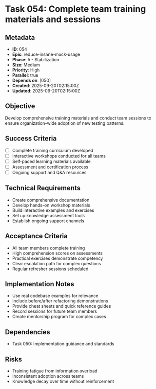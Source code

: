 # Task 054: Complete team training materials and sessions

## Metadata

- **ID**: 054
- **Epic**: reduce-insane-mock-usage
- **Phase**: 5 - Stabilization
- **Size**: Medium
- **Priority**: High
- **Parallel**: true
- **Depends on**: [050]
- **Created**: 2025-09-20T02:15:00Z
- **Updated**: 2025-09-20T02:15:00Z

## Objective

Develop comprehensive training materials and conduct team sessions to ensure
organization-wide adoption of new testing patterns.

## Success Criteria

- [ ] Complete training curriculum developed
- [ ] Interactive workshops conducted for all teams
- [ ] Self-paced learning materials available
- [ ] Assessment and certification process
- [ ] Ongoing support and Q&A resources

## Technical Requirements

- Create comprehensive documentation
- Develop hands-on workshop materials
- Build interactive examples and exercises
- Set up knowledge assessment tools
- Establish ongoing support channels

## Acceptance Criteria

- All team members complete training
- High comprehension scores on assessments
- Practical exercises demonstrate competency
- Clear escalation path for complex questions
- Regular refresher sessions scheduled

## Implementation Notes

- Use real codebase examples for relevance
- Include before/after refactoring demonstrations
- Provide cheat sheets and quick reference guides
- Record sessions for future team members
- Create mentorship program for complex cases

## Dependencies

- Task 050: Implementation guidance and standards

## Risks

- Training fatigue from information overload
- Inconsistent adoption across teams
- Knowledge decay over time without reinforcement
